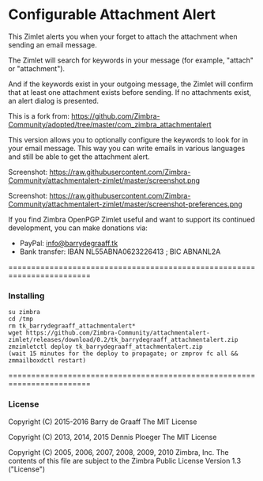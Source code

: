 Configurable Attachment Alert
==========

This Zimlet alerts you when your forget to attach the attachment when sending an email message.

The Zimlet will search for keywords in your message (for example, "attach" or "attachment"). 

And if the keywords exist in your outgoing message, the Zimlet will confirm that at least
one attachment exists before sending. If no attachments exist, an alert dialog is presented.

This is a fork from:
https://github.com/Zimbra-Community/adopted/tree/master/com_zimbra_attachmentalert


This version allows you to optionally configure the keywords to look for in
your email message. This way you can write emails in various languages and
still be able to get the attachment alert.

Screenshot: https://raw.githubusercontent.com/Zimbra-Community/attachmentalert-zimlet/master/screenshot.png

Screenshot: https://raw.githubusercontent.com/Zimbra-Community/attachmentalert-zimlet/master/screenshot-preferences.png

If you find Zimbra OpenPGP Zimlet useful and want to support its continued development, you can make donations via:
- PayPal: info@barrydegraaff.tk
- Bank transfer: IBAN NL55ABNA0623226413 ; BIC ABNANL2A

========================================================================

### Installing

    su zimbra
    cd /tmp
    rm tk_barrydegraaff_attachmentalert*
    wget https://github.com/Zimbra-Community/attachmentalert-zimlet/releases/download/0.2/tk_barrydegraaff_attachmentalert.zip
    zmzimletctl deploy tk_barrydegraaff_attachmentalert.zip
    (wait 15 minutes for the deploy to propagate; or zmprov fc all && zmmailboxdctl restart)

========================================================================


### License

Copyright (C) 2015-2016  Barry de Graaff
The MIT License

Copyright (C) 2013, 2014, 2015 Dennis Ploeger
The MIT License

Copyright (C) 2005, 2006, 2007, 2008, 2009, 2010 Zimbra, Inc.
The contents of this file are subject to the Zimbra Public License
Version 1.3 ("License")
